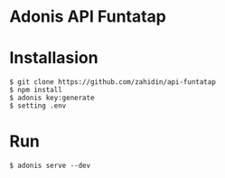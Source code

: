 # Adonis API Funtatap

# Installasion
```
$ git clone https://github.com/zahidin/api-funtatap
$ npm install
$ adonis key:generate
$ setting .env
```

# Run
```
$ adonis serve --dev
```
